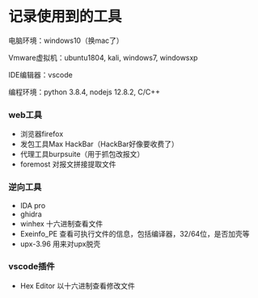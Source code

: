 # 记录使用到的工具

电脑环境：windows10（换mac了）

Vmware虚拟机：ubuntu1804, kali, windows7, windowsxp

IDE编辑器：vscode

编程环境：python 3.8.4, nodejs 12.8.2, C/C++

### web工具
* 浏览器firefox
* 发包工具Max HackBar（HackBar好像要收费了）
* 代理工具burpsuite（用于抓包改报文）
* foremost 对报文拼接提取文件

### 逆向工具
* IDA pro
* ghidra
* winhex 十六进制查看文件
* Exeinfo_PE 查看可执行文件的信息，包括编译器，32/64位，是否加壳等
* upx-3.96 用来对upx脱壳

### vscode插件
* Hex Editor 以十六进制查看修改文件

